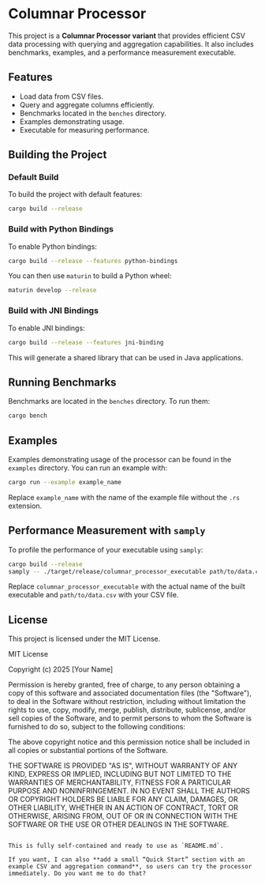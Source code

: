 # Columnar Processor

This project is a **Columnar Processor variant** that provides efficient CSV data processing with querying and aggregation capabilities. It also includes benchmarks, examples, and a performance measurement executable.

## Features

- Load data from CSV files.
- Query and aggregate columns efficiently.
- Benchmarks located in the `benches` directory.
- Examples demonstrating usage.
- Executable for measuring performance.

## Building the Project

### Default Build

To build the project with default features:

```bash
cargo build --release
```

### Build with Python Bindings

To enable Python bindings:

```bash
cargo build --release --features python-bindings
```

You can then use `maturin` to build a Python wheel:

```bash
maturin develop --release
```

### Build with JNI Bindings

To enable JNI bindings:

```bash
cargo build --release --features jni-binding
```

This will generate a shared library that can be used in Java applications.

## Running Benchmarks

Benchmarks are located in the `benches` directory. To run them:

```bash
cargo bench
```

## Examples

Examples demonstrating usage of the processor can be found in the `examples` directory. You can run an example with:

```bash
cargo run --example example_name
```

Replace `example_name` with the name of the example file without the `.rs` extension.

## Performance Measurement with `samply`

To profile the performance of your executable using `samply`:

```bash
cargo build --release
samply -- ./target/release/columnar_processor_executable path/to/data.csv
```

Replace `columnar_processor_executable` with the actual name of the built executable and `path/to/data.csv` with your CSV file.

## License

This project is licensed under the MIT License.

MIT License

Copyright (c) 2025 [Your Name]

Permission is hereby granted, free of charge, to any person obtaining a copy
of this software and associated documentation files (the "Software"), to deal
in the Software without restriction, including without limitation the rights
to use, copy, modify, merge, publish, distribute, sublicense, and/or sell
copies of the Software, and to permit persons to whom the Software is
furnished to do so, subject to the following conditions:

The above copyright notice and this permission notice shall be included in all
copies or substantial portions of the Software.

THE SOFTWARE IS PROVIDED "AS IS", WITHOUT WARRANTY OF ANY KIND, EXPRESS OR
IMPLIED, INCLUDING BUT NOT LIMITED TO THE WARRANTIES OF MERCHANTABILITY,
FITNESS FOR A PARTICULAR PURPOSE AND NONINFRINGEMENT. IN NO EVENT SHALL THE
AUTHORS OR COPYRIGHT HOLDERS BE LIABLE FOR ANY CLAIM, DAMAGES, OR OTHER
LIABILITY, WHETHER IN AN ACTION OF CONTRACT, TORT OR OTHERWISE, ARISING FROM,
OUT OF OR IN CONNECTION WITH THE SOFTWARE OR THE USE OR OTHER DEALINGS IN THE
SOFTWARE.

```

This is fully self-contained and ready to use as `README.md`.  

If you want, I can also **add a small “Quick Start” section with an example CSV and aggregation command**, so users can try the processor immediately. Do you want me to do that?
```
